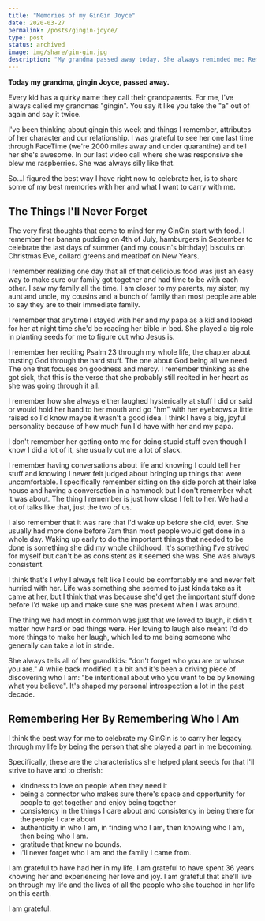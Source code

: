 ```yaml
---
title: "Memories of my GinGin Joyce"
date: 2020-03-27
permalink: /posts/gingin-joyce/
type: post
status: archived
image: img/share/gin-gin.jpg
description: "My grandma passed away today. She always reminded me: Remember WHO you are and WHOSE you are. This is a tribute to her life through my eyes."
---
```


**Today my grandma, gingin Joyce, passed away.**

Every kid has a quirky name they call their grandparents. For me, I've always called my grandmas "gingin". You say it like you take the "a" out of again and say it twice.

I've been thinking about gingin this week and things I remember, attributes of her character and our relationship. I was grateful to see her one last time through FaceTime (we're 2000 miles away and under quarantine) and tell her she's awesome. In our last video call where she was responsive she blew me raspberries. She was always silly like that.

So...I figured the best way I have right now to celebrate her, is to share some of my best memories with her and what I want to carry with me.

## The Things I'll Never Forget

The very first thoughts that come to mind for my GinGin start with food. I remember her banana pudding on 4th of July, hamburgers in September to celebrate the last days of summer (and my cousin's birthday) biscuits on Christmas Eve, collard greens and meatloaf on New Years.

I remember realizing one day that all of that delicious food was just an easy way to make sure our family got together and had time to be with each other. I saw my family all the time. I am closer to my parents, my sister, my aunt and uncle, my cousins and a bunch of family than most people are able to say they are to their immediate family.

I remember that anytime I stayed with her and my papa as a kid and looked for her at night time she'd be reading her bible in bed. She played a big role in planting seeds for me to figure out who Jesus is.

I remember her reciting Psalm 23 through my whole life, the chapter about trusting God through the hard stuff. The one about God being all we need. The one that focuses on goodness and mercy. I remember thinking as she got sick, that this is the verse that she probably still recited in her heart as she was going through it all.

I remember how she always either laughed hysterically at stuff I did or said or would hold her hand to her mouth and go "hm" with her eyebrows a little raised so I'd know maybe it wasn't a good idea. I think I have a big, joyful personality because of how much fun I'd have with her and my papa.

I don't remember her getting onto me for doing stupid stuff even though I know I did a lot of it, she usually cut me a lot of slack.

I remember having conversations about life and knowing I could tell her stuff and knowing I never felt  judged about bringing up things that were uncomfortable. I specifically remember sitting on the side porch at their lake house and having a conversation in a hammock but I don't remember what it was about. The thing I remember is just how close I felt to her. We had a lot of talks like that, just the two of us.

 I also remember that it was rare that I'd wake up before she did, ever. She usually had more done before 7am than most people would get done in a whole day. Waking up early to do the important things that needed to be done is something she did my whole childhood. It's something I've strived for myself but can't be as consistent as it seemed she was. She was always consistent.

 I think that's  I why I always felt  like I could be comfortably me and never felt hurried with her. Life was something she seemed to just kinda take as it came at her, but I think that was because she'd get the important stuff done before I'd wake up and make sure she was present when I was around.

The thing we had most in common was just that we loved to laugh, it didn't matter how hard or bad things were. Her loving to laugh also meant I'd do more things to make her laugh, which led to me being someone who generally can take a lot in stride.

She always tells all of her grandkids: "don't forget who you are or whose you are." A while back modified it a bit and it's been a driving piece of discovering who I am: "be intentional about who you want to be by knowing what you believe". It's shaped my personal introspection a lot in the past decade.

## Remembering Her By Remembering Who I Am

I think the best way for me to celebrate my GinGin is to carry her legacy through my life by being the person that she played a part in me becoming.

Specifically, these are the characteristics she helped plant seeds for that I'll strive to have and to cherish:

- kindness to love on people when they need it
- being a connector who makes sure there's space and opportunity for people to get together and enjoy being together
- consistency in the things I care about and consistency in being there for the people I care about
- authenticity in who I am, in finding who I am, then knowing who I am, then being who I am.
- gratitude that knew no bounds.
- I'll never forget who I am and the family I came from.

I am grateful to have had her in my life. I am grateful to have spent 36 years knowing her and experiencing her love and joy. I am grateful that she'll live on through my life and the lives of all the people who she touched in her life on this earth.

I am grateful.
